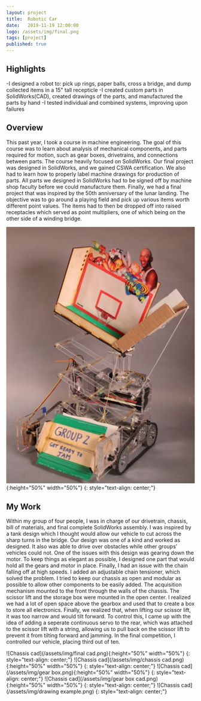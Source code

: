 ```yaml
---
layout: project
title:  Robotic Car
date:   2019-11-19 12:00:00
logo: /assets/img/final.png
tags: [project]
published: true
---
```


## Highlights
-I designed a robot to: pick up rings, paper balls, cross a bridge, and dump collected items in a 15" tall recepticle
-I created custom parts in SolidWorks(CAD), created drawings of the parts, and manufactured the parts by hand
-I tested individual and combined systems, improving upon failures

## Overview
This past year, I took a course in machine engineering. The goal of this course was to learn about analysis of mechanical components, and parts required for motion, such as gear boxes, drivetrains, and connections between parts. The course heavily focused on SolidWorks. Our final project was designed in SolidWorks, and we gained CSWA certification. We also had to learn how to properly label machine drawings for production of parts. All parts we designed in SolidWorks had to be signed off by machine shop faculty before we could manufacture them. Finally, we had a final project that was inspired by the 50th anniversary of the lunar landing. The objective was to go around a playing field and pick up various items worth different point values. The items had to then be dropped off into raised receptacles which served as point multipliers, one of which being on the other side of a winding bridge. 
    
![Chassis cad](/assets/img/final.png){:height="50%" width="50%"}
{: style="text-align: center;"}
    
## My Work
Within my group of four people, I was in charge of our drivetrain, chassis, bill of materials, and final complete SolidWorks assembly. I was inspired by a tank design which I thought would allow our vehicle to cut across the sharp turns in the bridge. Our design was one of a kind and worked as designed. It also was able to drive over obstacles while other groups’ vehicles could not. One of the issues with this design was gearing down the motor. To keep things as elegant as possible, I designed one part that would hold all the gears and motor in place. Finally, I had an issue with the chain falling off at high speeds. I added an adjustable chain tensioner, which solved the problem. I tried to keep our chassis as open and modular as possible to allow other components to be easily added. The acquisition mechanism mounted to the front through the walls of the chassis. The scissor lift and the storage box were mounted in the open center. I realized we had a lot of open space above the gearbox and used that to create a box to store all electronics. Finally, we realized that, when lifting our scissor lift, it was too narrow and would tilt forward. To control this, I came up with the idea of adding a seperate continuous servo to the rear, which was attached to the scissor lift with a string, allowing us to pull back on the scissor lift to prevent it from tilting forward and jamming. In the final competition, I controlled our vehicle, placing third out of ten. 

![Chassis cad](/assets/img/final cad.png){:height="50%" width="50%"}
{: style="text-align: center;"}
![Chassis cad](/assets/img/chassis cad.png){:height="50%" width="50%"}
{: style="text-align: center;"}
![Chassis cad](/assets/img/gear box.png){:height="50%" width="50%"}
{: style="text-align: center;"}
![Chassis cad](/assets/img/gear box cad.png){:height="50%" width="50%"}
{: style="text-align: center;"}
![Chassis cad](/assets/img/drawing example.png)
{: style="text-align: center;"}
